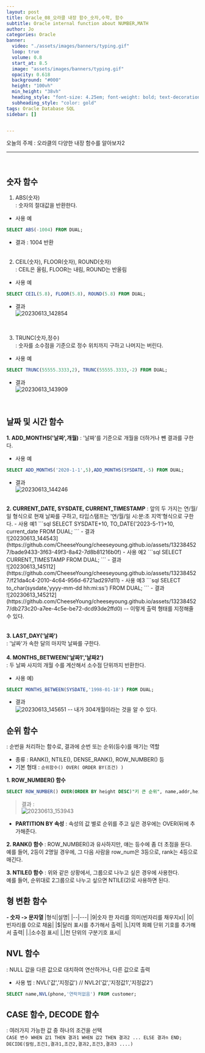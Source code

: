```yaml
---
layout: post
title: Oracle_08_오라클 내장 함수_숫자,수학, 함수
subtitle: Oracle internal function about NUMBER,MATH
author: Jo
categories: Oracle
banner:
  video: "./assets/images/banners/typing.gif"
  loop: true
  volume: 0.8
  start_at: 8.5
  image: "assets/images/banners/typing.gif"
  opacity: 0.618
  background: "#000"
  height: "100vh"
  min_height: "38vh"
  heading_style: "font-size: 4.25em; font-weight: bold; text-decoration: underline"
  subheading_style: "color: gold"
tags: Oracle Database SQL
sidebar: []


---
```


오늘의 주제 :  오라클의 다양한 내장 함수를 알아보자2 <br>
 * * *
 <br>
 
 
 ## 숫자 함수
 1. ABS(숫자)<br>
 : 숫자의 절대값을 반환한다.<br>
 - 사용 예
 ```sql
 SELECT ABS(-1004) FROM DUAL;
 ```
 - 결과 : 1004 반환 <br><br>
 
 2. CEIL(숫자), FLOOR(숫자), ROUND(숫자)<br>
  : CEIL은 올림, FLOOR는 내림, ROUND는 반올림<br>
- 사용 예
```sql
SELECT CEIL(5.8), FLOOR(5.8), ROUND(5.8) FROM DUAL;
```
- 결과 <br> ![20230613_142854](https://github.com/CheeseYoung/cheeseyoung.github.io/assets/132384527/0a740f74-c31d-4f45-9032-7dab1e73e83b)
<br>

 3. TRUNC(숫자,정수)<br>
 : 숫자를 소수점을 기준으로 정수 위치까지 구하고 나머지는 버린다.<br>
 - 사용 예
 ```sql
 SELECT TRUNC(55555.3333,2), TRUNC(55555.3333,-2) FROM DUAL;
 ```
- 결과 <br> ![20230613_143909](https://github.com/CheeseYoung/cheeseyoung.github.io/assets/132384527/038fc777-01d9-49c7-916a-26f5bf556847)
<br>

## 날짜 및 시간 함수
<b>1. ADD_MONTHS('날짜',개월)</b>
: '날짜'를 기준으로 개월을 더하거나 뺀 결과를 구한다.<br>
- 사용 예
```sql
SELECT ADD_MONTHS('2020-1-1',5),ADD_MONTHS(SYSDATE,-5) FROM DUAL;
```
- 결과 <br> ![20230613_144246](https://github.com/CheeseYoung/cheeseyoung.github.io/assets/132384527/d8452fce-490c-4201-ab32-cf379cd41a26)
<br>
<b>2. CURRENT_DATE, SYSDATE, CURRENT_TIMESTAMP</b>
: 앞의 두 가지는 연/월/일 형식으로 현재 날짜를 구하고, 타임스탬프는 '연/월/일 시:분:초 지역'형식으로 구한다.
- 사용 예1
```sql
SELECT SYSDATE+10, TO_DATE('2023-5-1')+10, current_date FROM DUAL;
```
- 결과 <br> ![20230613_144543](https://github.com/CheeseYoung/cheeseyoung.github.io/assets/132384527/bade9433-3f63-49f3-8a42-7d8b81216b0f)
- 사용 예2
```sql
SELECT CURRENT_TIMESTAMP FROM DUAL;
```
- 결과 <br>![20230613_145112](https://github.com/CheeseYoung/cheeseyoung.github.io/assets/132384527/f21da4c4-2010-4c64-956d-6721ad297d11)
- 사용 예3
```sql
SELECT to_char(sysdate,'yyyy-mm-dd hh:mi:ss') FROM DUAL;
```
- 결과 <br> ![20230613_145212](https://github.com/CheeseYoung/cheeseyoung.github.io/assets/132384527/db273c20-a7ee-4c5e-be72-dcd93de2ffd0)
 -- 이렇게 출력 형태를 지정해줄 수 있다.<br><br>
 
<b>3. LAST_DAY('날짜')</b><br>
: '날짜'가 속한 달의 마지막 날짜를 구한다.<br><br>
<b>4. MONTHS_BETWEEN('날짜1','날짜2')</b><br>
: 두 날짜 사지의 개월 수를 계산해서 소수점 단위까지 반환한다.
- 사용 예)
```sql
SELECT MONTHS_BETWEEN(SYSDATE,'1998-01-18') FROM DUAL;
```
- 결과 <br> ![20230613_145651](https://github.com/CheeseYoung/cheeseyoung.github.io/assets/132384527/1276f85a-3eb5-45bb-8efd-bd43ec5e9a5b)
 -- 내가 304개월이라는 것을 알 수 있다. <br>

## 순위 함수
: 순번을 처리하는 함수로, 결과에 순번 또는 순위(등수)를 매기는 역할
- 종류 : RANK(), NTILE(), DENSE_RANK(), ROW_NUMBER() 등
- 기본 형태 : ``순위함수() OVER( ORDER BY(조건) )`` <br>

<b>1. ROW_NUMBER() 함수 </b><br>

```sql
SELECT ROW_NUMBER() OVER(ORDER BY height DESC)"키 큰 순위", name,addr,height FROM playerTBL;
```
 > 결과 : <br> ![20230613_153943](https://github.com/CheeseYoung/cheeseyoung.github.io/assets/132384527/1f11df1b-0570-43aa-b519-b1801a2f7cf7)

- <b>PARTITION BY 속성</b>
: 속성의 값 별로 순위를 주고 싶은 경우에는 OVER(뒤에 추가해준다.<br>

<b>2. RANK() 함수 </b>
: ROW_NUMBER()과 유사하지만, 얘는 등수에 좀 더 초점을 둔다.<br>
예를 들어, 2등이 2명일 경우에, 그 다음 사람을 row_num은 3등으로, rank는 4등으로 매긴다.<br>


<b>3. NTILE() 함수</b>
: 위와 같은 상황에서, 그룹으로 나누고 싶은 경우에 사용한다.<br>
예를 들어, 순위대로 2그룹으로 나누고 싶으면 NTILE(2)로 사용하면 된다.<br>


## 형 변환 함수

<b>- 숫자 -> 문자열 </b> 
|형식|설명|
|--|---|
|9|숫자 한 자리를 의미(빈자리를 채우지x)|
|0|빈자리를 0으로 채움|
|$|달러 표시를 추가해서 출력|
|L|지역 화폐 단위 기호를 추가해서 출력|
|.|소수점 표시|
|,|천 단위의 구분기호 표시|


## NVL 함수
: NULL 값을 다른 값으로 대치하여 연산하거나, 다른 값으로 출력<br>
- 사용 법 : NVL('값','지정값') // NVL2('값','지정값1','지정값2')
```sql
SELECT name,NVL(phone,'연락처없음') FROM customer;
```

## CASE 함수, DECODE 함수
: 여러가지 가능한 값 중 하나의 조건을 선택<br>
``CASE 변수 WHEN 값1 THEN 결과1 WHEN 값2 THEN 결과2 ... ELSE 결과n END;``<br>
``DECIDE(칼럼,조건1,결과1,조건2,결과2,조건3,결과3 ....)``<br>
<br>








